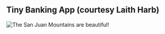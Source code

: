 ## Tiny Banking App (courtesy Laith Harb)

![The San Juan Mountains are beautiful!](/images/screenshot.jpg)
